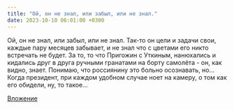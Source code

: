 ```yaml
---
title: "Ой, он не знал, или забыл, или не знал."
date: 2023-10-10 06:01:00 +0300
---
```


Ой, он не знал, или забыл, или не знал.
Так-то он цели и задачи свои, каждые пару месяцев забывает, и не знал что с цветами его никто встречать не будет.
За то, то что Пригожин с Уткиным, нанюхались и кидались друг в друга ручными гранатами на борту самолёта - он, как видно, знает.
Понимаю, что россиянину это больно осознавать, но... Когда президент, при каждом удобном случае ноет на камеру, о том как его обидели, ну, то такое...

[Вложение](https://vk.com/video41076938_456239674)
